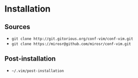Installation
============

Sources
-------
*  `git clone http://git.gitorious.org/conf-vim/conf-vim.git`
*  `git clone https://mirosr@github.com/mirosr/conf-vim.git`

Post-installation
-----------------
*  `~/.vim/post-installation`
